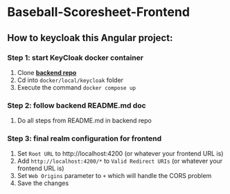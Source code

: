 # Baseball-Scoresheet-Frontend

## How to keycloak this Angular project:

### Step 1: start KeyCloak docker container

1. Clone [**backend repo**](https://github.com/Mittelstufenprojekt/Baseball-Scoresheet-Backend)
2. Cd into `docker/local/keycloak` folder
3. Execute the command `docker compose up`

### Step 2: follow backend README.md doc

1. Do all steps from README.md in backend repo

### Step 3: final realm configuration for frontend

1. Set `Root URL` to http://localhost:4200 (or whatever your frontend URL is)
2. Add `http://localhost:4200/*` to `Valid Redirect URIs` (or whatever your frontend URL is)
3. Set `Web Origins` parameter to `+` which will handle the CORS problem
4. Save the changes
